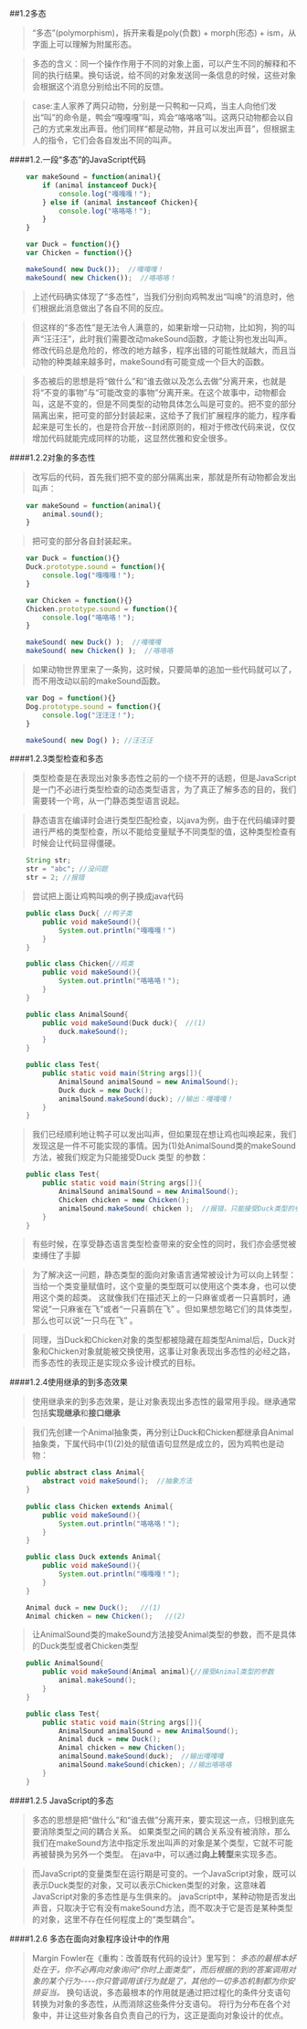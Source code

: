 ##1.2多态

> “多态”(polymorphism)，拆开来看是poly(负数) + morph(形态) + ism，从字面上可以理解为附属形态。

>多态的含义：同一个操作作用于不同的对象上面，可以产生不同的解释和不同的执行结果。换句话说，给不同的对象发送同一条信息的时候，这些对象会根据这个消息分别给出不同的反馈。

>case:主人家养了两只动物，分别是一只鸭和一只鸡，当主人向他们发出“叫”的命令是，鸭会“嘎嘎嘎”叫，鸡会“咯咯咯”叫。这两只动物都会以自己的方式来发出声音。他们同样“都是动物，并且可以发出声音”，但根据主人的指令，它们会各自发出不同的叫声。

####1.2.一段“多态”的JavaScript代码
```javascript
    var makeSound = function(animal){
        if (animal instanceof Duck){
            console.log("嘎嘎嘎！");
        } else if (animal instanceof Chicken){
            console.log("咯咯咯！");
        }
    }

    var Duck = function(){}
    var Chicken = function(){}

    makeSound( new Duck());  //嘎嘎嘎！
    makeSound( new Chicken());  //咯咯咯！
```

>上述代码确实体现了“多态性”，当我们分别向鸡鸭发出“叫唤”的消息时，他们根据此消息做出了各自不同的反应。

>但这样的“多态性”是无法令人满意的，如果新增一只动物，比如狗，狗的叫声“汪汪汪”，此时我们需要改动makeSound函数，才能让狗也发出叫声。修改代码总是危险的，修改的地方越多，程序出错的可能性就越大，而且当动物的种类越来越多时，makeSound有可能变成一个巨大的函数。

>多态被后的思想是将“做什么”和“谁去做以及怎么去做”分离开来，也就是将“不变的事物”与“可能改变的事物”分离开来。在这个故事中，动物都会叫，这是不变的，但是不同类型的动物具体怎么叫是可变的。把不变的部分隔离出来，把可变的部分封装起来，这给予了我们扩展程序的能力，程序看起来是可生长的，也是符合开放--封闭原则的，相对于修改代码来说，仅仅增加代码就能完成同样的功能，这显然优雅和安全很多。

####1.2.2对象的多态性

>改写后的代码，首先我们把不变的部分隔离出来，那就是所有动物都会发出叫声：

```javascript
    var makeSound = function(animal){
        animal.sound();
    }
```

>把可变的部分各自封装起来。

```javascript
    var Duck = function(){}
    Duck.prototype.sound = function(){
        console.log("嘎嘎嘎！");
    }

    var Chicken = function(){}
    Chicken.prototype.sound = function(){
        console.log("咯咯咯！");
    }

    makeSound( new Duck() );  //嘎嘎嘎
    makeSound( new Chicken() );  //咯咯咯
```

>如果动物世界里来了一条狗，这时候，只要简单的追加一些代码就可以了，而不用改动以前的makeSound函数。

```javascript
    var Dog = function(){}
    Dog.prototype.sound = function(){
        console.log("汪汪汪！");
    }

    makeSound( new Dog() ); //汪汪汪
```

####1.2.3类型检查和多态

>类型检查是在表现出对象多态性之前的一个绕不开的话题，但是JavaScript是一门不必进行类型检查的动态类型语言，为了真正了解多态的目的，我们需要转一个弯，从一门静态类型语言说起。

>静态语言在编译时会进行类型匹配检查，以java为例，由于在代码编译时要进行严格的类型检查，所以不能给变量赋予不同类型的值，这种类型检查有时候会让代码显得僵硬。

```java
    String str;
    str = "abc"; //没问题
    str = 2; //报错
```

>尝试把上面让鸡鸭叫唤的例子换成java代码

```java
    public class Duck{ //鸭子类
        public void makeSound(){
            System.out.println("嘎嘎嘎！")
        }
    }

    public class Chicken{//鸡类
        public void makeSound(){
            System.out.println("咯咯咯！");
        }
    }

    public class AnimalSound{
        public void makeSound(Duck duck){  //(1)
            duck.makeSound();
        }
    }

    public class Test{
        public static void main(String args[]){
            AnimalSound animalSound = new AnimalSound();
            Duck duck = new Duck();
            animalSound.makeSound(duck); //输出：嘎嘎嘎！
        }
    }
```

>我们已经顺利地让鸭子可以发出叫声，但如果现在想让鸡也叫唤起来，我们发现这是一件不可能实现的事情。因为(1)处AnimalSound类的makeSound方法，被我们规定为只能接受Duck 类型
的参数：

```java
    public class Test{
        public static void main(String args[]){
            AnimalSound animalSound = new AnimalSound();
            Chicken chicken = new Chicken();
            animalSound.makeSound( chicken );  //报错，只能接受Duck类型的参数
        }
    }
```

>有些时候，在享受静态语言类型检查带来的安全性的同时，我们亦会感觉被束缚住了手脚

>为了解决这一问题，静态类型的面向对象语言通常被设计为可以向上转型：当给一个类变量赋值时，这个变量的类型既可以使用这个类本身，也可以使用这个类的超类。
这就像我们在描述天上的一只麻雀或者一只喜鹊时，通常说“一只麻雀在飞”或者“一只喜鹊在飞” 。但如果想忽略它们的具体类型，那么也可以说“一只鸟在飞” 。

>同理，当Duck和Chicken对象的类型都被隐藏在超类型Animal后，Duck对象和Chicken对象就能被交换使用，这事让对象表现出多态性的必经之路，而多态性的表现正是实现众多设计模式的目标。

####1.2.4使用继承的到多态效果

>使用继承来的到多态效果，是让对象表现出多态性的最常用手段。继承通常包括**实现继承**和**接口继承**

>我们先创建一个Animal抽象类，再分别让Duck和Chicken都继承自Animal抽象类，下属代码中(1)(2)处的赋值语句显然是成立的，因为鸡鸭也是动物：

```java
    public abstract class Animal{
        abstract void makeSound();  //抽象方法
    }
    
    public class Chicken extends Animal{
        public void makeSound(){
            System.out.println("咯咯咯！");
        }
    }

    public class Duck extends Animal{
        public void makeSound(){
            System.out.println("嘎嘎嘎！");
        }
    }

    Animal duck = new Duck();   //(1)
    Animal chicken = new Chicken();   //(2)
```

>让AnimalSound类的makeSound方法接受Animal类型的参数，而不是具体的Duck类型或者Chicken类型

```java
    public AnimalSound{
        public void makeSound(Animal animal){//接受Animal类型的参数
            animal.makeSound();
        }
    }

    public class Test{
        public static void main(String args[]){
            AnimalSound animalSound = new AnimalSound();
            Animal duck = new Duck();
            Animal chicken = new Chicken();
            animalSound.makeSound(duck);  //输出嘎嘎嘎
            animalSound.makeSound(chicken); //输出咯咯咯
        }
    }
```

####1.2.5 JavaScript的多态

>多态的思想是把“做什么”和“谁去做”分离开来，要实现这一点，归根到底先要消除类型之间的耦合关系。
如果类型之间的耦合关系没有被消除，那么我们在makeSound方法中指定乐发出叫声的对象是某个类型，它就不可能再被替换为另外一个类型。
在java中，可以通过**向上转型**来实现多态。

>而JavaScript的变量类型在运行期是可变的。一个JavaScript对象，既可以表示Duck类型的对象，又可以表示Chicken类型的对象，这意味着JavaScript对象的多态性是与生俱来的。
>javaScript中，某种动物是否发出声音，只取决于它有没有makeSound方法，而不取决于它是否是某种类型的对象，这里不存在任何程度上的“类型耦合”。

####1.2.6 多态在面向对象程序设计中的作用

>Margin Fowler在《重构：改善既有代码的设计》里写到：
*多态的最根本好处在于，你不必再向对象询问“你时上面类型”，而后根据的到的答案调用对象的某个行为----你只管调用该行为就是了，其他的一切多态机制都为你安排妥当。*
>换句话说，多态最根本的作用就是通过把过程化的条件分支语句转换为对象的多态性，从而消除这些条件分支语句。
>将行为分布在各个对象中，并让这些对象各自负责自己的行为，这正是面向对象设计的优点。